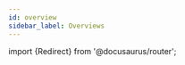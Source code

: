 ```yaml
---
id: overview
sidebar_label: Overviews
---
```


import {Redirect} from '@docusaurus/router';

<Redirect to="/" />
